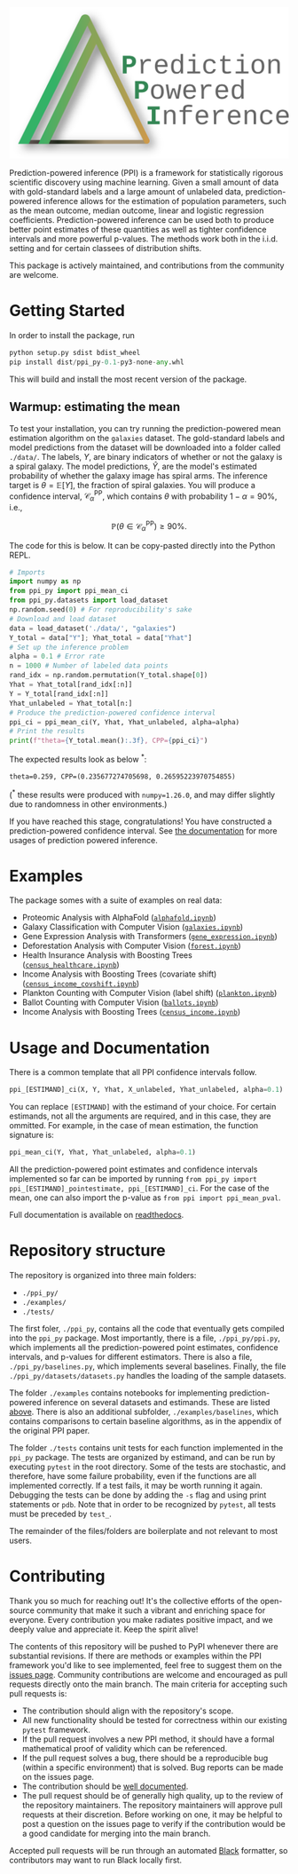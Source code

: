 ![ppi_py logo](./assets/ppi.svg?maxAge=2592000)

Prediction-powered inference (PPI) is a framework for statistically rigorous scientific discovery using machine learning.
Given a small amount of data with gold-standard labels and a large amount of unlabeled data, prediction-powered inference allows for the estimation of population parameters, such as the mean outcome, median outcome, linear and logistic regression coefficients.
Prediction-powered inference can be used both to produce better point estimates of these quantities as well as tighter confidence intervals and more powerful p-values.
The methods work both in the i.i.d. setting and for certain classees of distribution shifts.

This package is actively maintained, and contributions from the community are welcome.

# Getting Started 
In order to install the package, run 
```python
python setup.py sdist bdist_wheel
pip install dist/ppi_py-0.1-py3-none-any.whl
```
This will build and install the most recent version of the package.

## Warmup: estimating the mean

To test your installation, you can try running the prediction-powered mean estimation algorithm on the ```galaxies``` dataset.
The gold-standard labels and model predictions from the dataset will be downloaded into a folder called `./data/`.
The labels, $Y$, are binary indicators of whether or not the galaxy is a spiral galaxy.
The model predictions, $\hat{Y}$, are the model's estimated probability of whether the galaxy image has spiral arms.
The inference target is $\theta = \mathbb{E}[Y]$, the fraction of spiral galaxies.
You will produce a confidence interval, $\mathcal{C}^{\mathrm{PP}}_\alpha$, which contains $\theta$ with probability $1-\alpha=90\%$, i.e.,
```math
    \mathbb{P}\left( \theta \in \mathcal{C}^{\mathrm{PP}}_\alpha\right) \geq 90\%.
```

The code for this is below. It can be copy-pasted directly into the Python REPL.
```python
# Imports
import numpy as np
from ppi_py import ppi_mean_ci
from ppi_py.datasets import load_dataset
np.random.seed(0) # For reproducibility's sake
# Download and load dataset
data = load_dataset('./data/', "galaxies")
Y_total = data["Y"]; Yhat_total = data["Yhat"]
# Set up the inference problem
alpha = 0.1 # Error rate
n = 1000 # Number of labeled data points
rand_idx = np.random.permutation(Y_total.shape[0])
Yhat = Yhat_total[rand_idx[:n]]
Y = Y_total[rand_idx[:n]]
Yhat_unlabeled = Yhat_total[n:]
# Produce the prediction-powered confidence interval
ppi_ci = ppi_mean_ci(Y, Yhat, Yhat_unlabeled, alpha=alpha)
# Print the results
print(f"theta={Y_total.mean():.3f}, CPP={ppi_ci}")
```

The expected results look as below $^*$: 
```
theta=0.259, CPP=(0.235677274705698, 0.26595223970754855)
```
($^*$ these results were produced with ```numpy=1.26.0```, and may differ slightly due to randomness in other environments.)

If you have reached this stage, congratulations! You have constructed a prediction-powered confidence interval.
See [the documentation]() for more usages of prediction powered inference.

# Examples

The package somes with a suite of examples on real data:
- Proteomic Analysis with AlphaFold ([```alphafold.ipynb```](https://github.com/aangelopoulos/ppi_py/blob/main/examples/alphafold.ipynb))
- Galaxy Classification with Computer Vision ([```galaxies.ipynb```](https://github.com/aangelopoulos/ppi_py/blob/main/examples/galaxies.ipynb))
- Gene Expression Analysis with Transformers ([```gene_expression.ipynb```](https://github.com/aangelopoulos/ppi_py/blob/main/examples/gene_expression.ipynb))
- Deforestation Analysis with Computer Vision ([```forest.ipynb```](https://github.com/aangelopoulos/ppi_py/blob/main/examples/forest.ipynb))
- Health Insurance Analysis with Boosting Trees ([```census_healthcare.ipynb```](https://github.com/aangelopoulos/ppi_py/blob/main/examples/census_healthcare.ipynb))
- Income Analysis with Boosting Trees (covariate shift) ([```census_income_covshift.ipynb```](https://github.com/aangelopoulos/ppi_py/blob/main/examples/census_income_covshift.ipynb))
- Plankton Counting with Computer Vision (label shift) ([```plankton.ipynb```](https://github.com/aangelopoulos/ppi_py/blob/main/examples/plankton.ipynb))
- Ballot Counting with Computer Vision ([```ballots.ipynb```](https://github.com/aangelopoulos/ppi_py/blob/main/examples/ballots.ipynb))
- Income Analysis with Boosting Trees ([```census_income.ipynb```](https://github.com/aangelopoulos/ppi_py/blob/main/examples/census_income.ipynb))

# Usage and Documentation
There is a common template that all PPI confidence intervals follow.

```python
ppi_[ESTIMAND]_ci(X, Y, Yhat, X_unlabeled, Yhat_unlabeled, alpha=0.1)
```

You can replace ```[ESTIMAND]``` with the estimand of your choice. For certain estimands, not all the arguments are required, and in this case, they are ommitted. For example, in the case of mean estimation, the function signature is:
```python
ppi_mean_ci(Y, Yhat, Yhat_unlabeled, alpha=0.1)
```

All the prediction-powered point estimates and confidence intervals implemented so far can be imported by running ```from ppi_py import ppi_[ESTIMAND]_pointestimate, ppi_[ESTIMAND]_ci```. For the case of the mean, one can also import the p-value as ```from ppi import ppi_mean_pval```.

Full documentation is available on [readthedocs]().

# Repository structure
The repository is organized into three main folders:

- ```./ppi_py/```
- ```./examples/```
- ```./tests/```

The first foler, ```./ppi_py```, contains all the code that eventually gets compiled into the ```ppi_py``` package. Most importantly, there is a file, ```./ppi_py/ppi.py```, which implements all the prediction-powered point estimates, confidence intervals, and p-values for different estimators.
There is also a file, ```./ppi_py/baselines.py```, which implements several baselines.
Finally, the file ```./ppi_py/datasets/datasets.py``` handles the loading of the sample datasets.

The folder ```./examples``` contains notebooks for implementing prediction-powered inference on several datasets and estimands. These are listed [above](https://github.com/aangelopoulos/ppi_py/tree/main#examples). There is also an additional subfolder, ```./examples/baselines```, which contains comparisons to certain baseline algorithms, as in the appendix of the original PPI paper.

The folder ```./tests``` contains unit tests for each function implemented in the ```ppi_py``` package. The tests are organized by estimand, and can be run by executing ```pytest``` in the root directory. Some of the tests are stochastic, and therefore, have some failure probability, even if the functions are all implemented correctly. If a test fails, it may be worth running it again. Debugging the tests can be done by adding the ```-s``` flag and using print statements or ```pdb```. Note that in order to be recognized by ```pytest```, all tests must be preceded by ```test_```.

The remainder of the files/folders are boilerplate and not relevant to most users.

# Contributing
Thank you so much for reaching out! It's the collective efforts of the open-source community that make it such a vibrant and enriching space for everyone. Every contribution you make radiates positive impact, and we deeply value and appreciate it. Keep the spirit alive!

The contents of this repository will be pushed to PyPI whenever there are substantial revisions. If there are methods or examples within the PPI framework you'd like to see implemented, feel free to suggest them on the [issues page](https://github.com/aangelopoulos/ppi_py/issues). Community contributions are welcome and encouraged as pull requests directly onto the main branch. The main criteria for accepting such pull requests is:
- The contribution should align with the repository's scope.
- All new functionality should be tested for correctness within our existing ```pytest``` framework. 
- If the pull request involves a new PPI method, it should have a formal mathematical proof of validity which can be referenced.
- If the pull request solves a bug, there should be a reproducible bug (within a specific environment) that is solved. Bug reports can be made on the issues page.
- The contribution should be [well documented](https://cookbook.openai.com/what_makes_documentation_good).
- The pull request should be of generally high quality, up to the review of the repository maintainers. 
The repository maintainers will approve pull requests at their discretion. Before working on one, it may be helpful to post a question on the issues page to verify if the contribution would be a good candidate for merging into the main branch.

Accepted pull requests will be run through an automated [Black](https://black.readthedocs.io/en/stable/) formatter, so contributors may want to run Black locally first.
